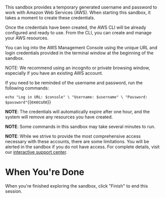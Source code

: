 This sandbox provides a temporary generated username and password to work with Amazon Web Services (AWS). When starting this sandbox, it takes a moment to create these credentials.

Once the credentials have been created, the AWS CLI will be already configured and ready to use. From the CLI, you can create and manage your AWS resources.

You can log into the AWS Management Console using the unique URL and login credentials provided in the terminal window at the beginning of the sandbox. 

NOTE: We recommend using an incognito or private browsing window, especially if you have an existing AWS account. 

If you need to be reminded of the username and password, run the following commands:

`echo "Log in URL: $console" \
"Username: $username" \
"Password: $password"`{{execute}}

**NOTE**: The credentials will automatically expire after one hour, and the system will remove any resources you have created.

**NOTE**: Some commands in this sandbox may take several minutes to run.

**NOTE**: While we strive to provide the most comprehensive access necessary with these accounts, there are some limitations. You will be alerted in the sandbox if you do not have access. For complete details, visit our [interactive support center](https://www.oreilly.com/online-learning/support/cloud-lab-specifications.html#aws).


# When You're Done
When you're finished exploring the sandbox, click "Finish" to end this session.
